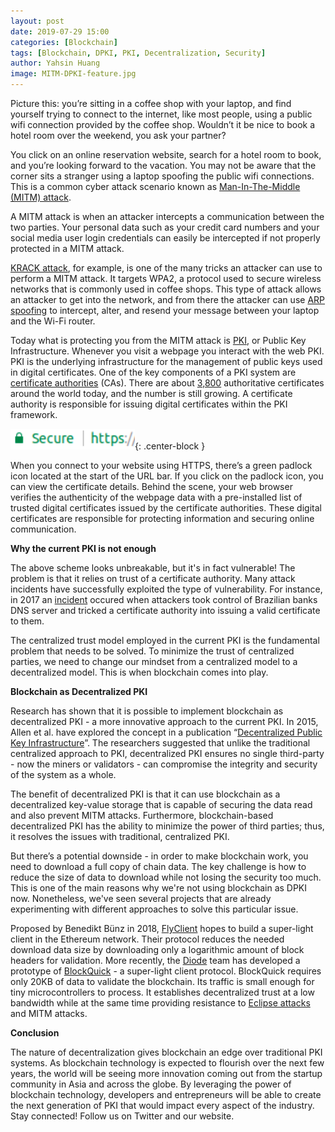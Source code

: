 ```yaml
---
layout: post
date: 2019-07-29 15:00
categories: [Blockchain]
tags: [Blockchain, DPKI, PKI, Decentralization, Security]
author: Yahsin Huang
image: MITM-DPKI-feature.jpg
---
```


Picture this: you’re sitting in a coffee shop with your laptop, and find yourself trying to connect to the internet, like most people, using a public wifi connection provided by the coffee shop. Wouldn’t it be nice to book a hotel room over the weekend, you ask your partner?

You click on an online reservation website, search for a hotel room to book, and you’re looking forward to the vacation. You may not be aware that the corner sits a stranger using a laptop spoofing the public wifi connections. This is a common cyber attack scenario known as [Man-In-The-Middle (MITM) attack](https://en.wikipedia.org/wiki/Man-in-the-middle_attack).

A MITM attack is when an attacker intercepts a communication between the two parties. Your personal data such as your credit card numbers and your social media user login credentials can easily be intercepted if not properly protected in a MITM attack.

[KRACK attack](https://en.wikipedia.org/wiki/KRACK), for example, is one of the many tricks an attacker can use to perform a MITM attack. It targets WPA2, a protocol used to secure wireless networks that is commonly used in coffee shops. This type of attack allows an attacker to get into the network, and from there the attacker can use [ARP spoofing](https://en.wikipedia.org/wiki/ARP_spoofing) to intercept, alter, and resend your message between your laptop and the Wi-Fi router.

Today what is protecting you from the MITM attack is [PKI](https://en.wikipedia.org/wiki/Public_key_infrastructure), or Public Key Infrastructure. Whenever you visit a webpage you interact with the web PKI. PKI is the underlying infrastructure for the management of public keys used in digital certificates. One of the key components of a PKI system are [certificate authorities](https://en.wikipedia.org/wiki/Certificate_authority) (CAs). There are about [3,800](https://censys.io/certificates?q=validation.nss.valid%253A+true+AND+parsed.extensions.basic_constraints.is_ca%253A+true) authoritative certificates around the world today, and the number is still growing. A certificate authority is responsible for issuing digital certificates within the PKI framework.


![](../assets/img/blog/MITM-DPKI1.png){: .center-block }


When you connect to your website using HTTPS, there’s a green padlock icon located at the start of the URL bar. If you click on the padlock icon, you can view the certificate details. Behind the scene, your web browser verifies the authenticity of the webpage data with a pre-installed list of trusted digital certificates issued by the certificate authorities. These digital certificates are responsible for protecting information and securing online communication.

**Why the current PKI is not enough**

The above scheme looks unbreakable, but it's in fact vulnerable! The problem is that it relies on trust of a certificate authority. Many attack incidents have successfully exploited the type of vulnerability. For instance, in 2017 an [incident](https://www.wired.com/2017/04/hackers-hijacked-banks-entire-online-operation/) occured when attackers took control of Brazilian banks DNS server and tricked a certificate authority into issuing a valid certificate to them.

The centralized trust model employed in the current PKI is the fundamental problem that needs to be solved. To minimize the trust of centralized parties, we need to change our mindset from a centralized model to a decentralized model. This is when blockchain comes into play.

**Blockchain as Decentralized PKI**

Research has shown that it is possible to implement blockchain as decentralized PKI - a more innovative approach to the current PKI. In 2015, Allen et al. have explored the concept in a publication “[Decentralized Public Key Infrastructure](https://danubetech.com/download/dpki.pdf)”. The researchers suggested that unlike the traditional centralized approach to PKI, decentralized PKI ensures no single third-party - now the miners or validators - can compromise the integrity and security of the system as a whole.

The benefit of decentralized PKI is that it can use blockchain as a decentralized key-value storage that is capable of securing the data read and also prevent MITM attacks. Furthermore, blockchain-based decentralized PKI has the ability to minimize the power of third parties; thus, it resolves the issues with traditional, centralized PKI.

But there’s a potential downside - in order to make blockchain work, you need to download a full copy of chain data. The key challenge is how to reduce the size of data to download while not losing the security too much. This is one of the main reasons why we're not using blockchain as DPKI now. Nonetheless, we've seen several projects that are already experimenting with different approaches to solve this particular issue.

Proposed by Benedikt Bünz in 2018, [FlyClient](https://eprint.iacr.org/2019/226.pdf) hopes to build a super-light client in the Ethereum network. Their protocol reduces the needed download data size by downloading only a logarithmic amount of block headers for validation. More recently, the [Diode](https://diode.io) team has developed a prototype of [BlockQuick](https://diode.io/burning-platform-pki/blockquick-super-light-blockchain-client-for-trustless-time-19144/) - a super-light client protocol. BlockQuick requires only 20KB of data to validate the blockchain. Its traffic is small enough for tiny microcontrollers to process. It establishes decentralized trust at a low bandwidth while at the same time providing resistance to [Eclipse attacks](https://diode.io/blockchain/how-blockquick-super-light-client-protocol-can-help-mitigate-eclipse-attacks-19161/) and MITM attacks.

**Conclusion**

The nature of decentralization gives blockchain an edge over traditional PKI systems. As blockchain technology is expected to flourish over the next few years, the world will be seeing more innovation coming out from the startup community in Asia and across the globe. By leveraging the power of blockchain technology, developers and entrepreneurs will be able to create the next generation of PKI that would impact every aspect of the industry. Stay connected! Follow us on Twitter and our website.